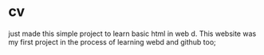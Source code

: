 # cv

just made  this simple project to learn  basic html in web d.
This website  was my first project in the process of learning webd and github too;
